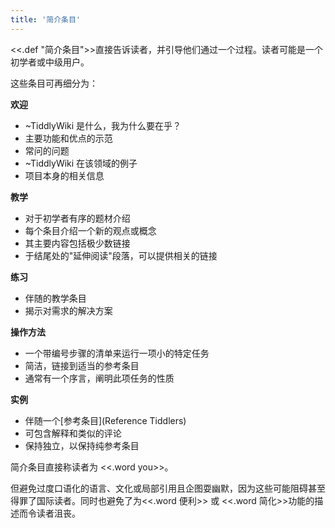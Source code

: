 ```yaml
---
title: '简介条目'
---
```


<<.def "简介条目">>直接告诉读者，并引导他们通过一个过程。读者可能是一个初学者或中级用户。

这些条目可再细分为：

**欢迎**
* ~TiddlyWiki 是什么，我为什么要在乎？
* 主要功能和优点的示范
* 常问的问题
*  ~TiddlyWiki 在该领域的例子
* 项目本身的相关信息

**教学**
* 对于初学者有序的题材介绍
* 每个条目介绍一个新的观点或概念
* 其主要内容包括极少数链接
* 于结尾处的"延伸阅读"段落，可以提供相关的链接

**练习**
* 伴随的教学条目
* 揭示对需求的解决方案

**操作方法**
* 一个带编号步骤的清单来运行一项小的特定任务
* 简洁，链接到适当的参考条目
* 通常有一个序言，阐明此项任务的性质

**实例**
* 伴随一个[参考条目](Reference Tiddlers)
* 可包含解释和类似的评论
* 保持独立，以保持纯参考条目

简介条目直接称读者为 <<.word you>>。

但避免过度口语化的语言、文化或局部引用且企图耍幽默，因为这些可能阻碍甚至得罪了国际读者。同时也避免了为<<.word 便利>> 或 <<.word 简化>>功能的描述而令读者沮丧。
